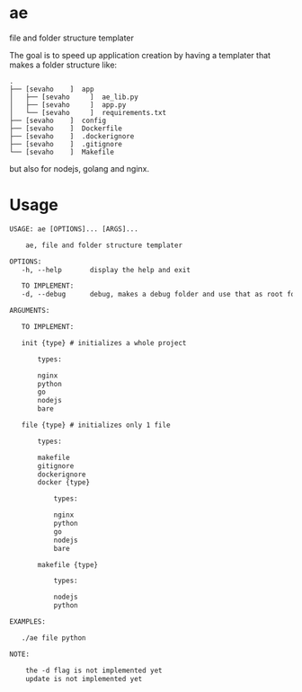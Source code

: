 # ae

file and folder structure templater 

The goal is to speed up application creation by having a templater that makes a folder structure like:

```
.
├── [sevaho    ]  app
│   ├── [sevaho     ]  ae_lib.py
│   ├── [sevaho     ]  app.py
│   └── [sevaho     ]  requirements.txt
├── [sevaho    ]  config
├── [sevaho    ]  Dockerfile
├── [sevaho    ]  .dockerignore
├── [sevaho    ]  .gitignore
└── [sevaho    ]  Makefile
```

but also for nodejs, golang and nginx.


# Usage

```txt
USAGE: ae [OPTIONS]... [ARGS]...

    ae, file and folder structure templater

OPTIONS:
   -h, --help       display the help and exit

   TO IMPLEMENT: 
   -d, --debug      debug, makes a debug folder and use that as root folder

ARGUMENTS:

   TO IMPLEMENT: 

   init {type} # initializes a whole project

       types:

       nginx
       python
       go
       nodejs
       bare

   file {type} # initializes only 1 file

       types:

       makefile
       gitignore
       dockerignore
       docker {type}

           types:

           nginx
           python
           go
           nodejs
           bare

       makefile {type}

           types:

           nodejs
           python

EXAMPLES:

   ./ae file python

NOTE:

    the -d flag is not implemented yet
    update is not implemented yet
```
